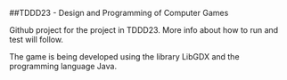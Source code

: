##TDDD23 - Design and Programming of Computer Games

Github project for the project in TDDD23. More info about how to run and
test will follow.

The game is being developed using the library LibGDX and the programming
language Java.
